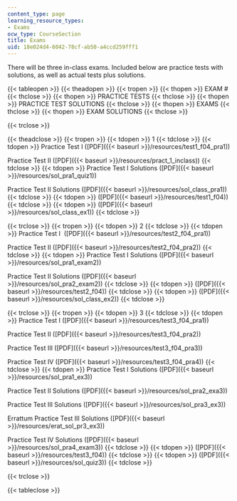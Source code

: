 ```yaml
---
content_type: page
learning_resource_types:
- Exams
ocw_type: CourseSection
title: Exams
uid: 18e024d4-6042-78cf-ab50-a4ccd259fff1
---
```


There will be three in-class exams. Included below are practice tests with solutions, as well as actual tests plus solutions.

{{< tableopen >}}
{{< theadopen >}}
{{< tropen >}}
{{< thopen >}}
EXAM #
{{< thclose >}}
{{< thopen >}}
PRACTICE TESTS
{{< thclose >}}
{{< thopen >}}
PRACTICE TEST SOLUTIONS
{{< thclose >}}
{{< thopen >}}
EXAMS
{{< thclose >}}
{{< thopen >}}
EXAM SOLUTIONS
{{< thclose >}}

{{< trclose >}}

{{< theadclose >}}
{{< tropen >}}
{{< tdopen >}}
1
{{< tdclose >}}
{{< tdopen >}}
Practice Test I ([PDF]({{< baseurl >}}/resources/test1_f04_pra1))  
  
Practice Test II ([PDF]({{< baseurl >}}/resources/pract_1_inclass))
{{< tdclose >}}
{{< tdopen >}}
Practice Test I Solutions ([PDF]({{< baseurl >}}/resources/sol_pra1_quiz1))  
  
Practice Test II Solutions ([PDF]({{< baseurl >}}/resources/sol_class_pra1))
{{< tdclose >}}
{{< tdopen >}}
([PDF]({{< baseurl >}}/resources/test1_f04))
{{< tdclose >}}
{{< tdopen >}}
([PDF]({{< baseurl >}}/resources/sol_class_ex1))
{{< tdclose >}}

{{< trclose >}}
{{< tropen >}}
{{< tdopen >}}
2
{{< tdclose >}}
{{< tdopen >}}
Practice Test I  ([PDF]({{< baseurl >}}/resources/test2_f04_pra1))  
  
Practice Test II ([PDF]({{< baseurl >}}/resources/test2_f04_pra2))
{{< tdclose >}}
{{< tdopen >}}
Practice Test I Solutions ([PDF]({{< baseurl >}}/resources/sol_pra1_exam2))  
  
Practice Test II Solutions ([PDF]({{< baseurl >}}/resources/sol_pra2_exam2))
{{< tdclose >}}
{{< tdopen >}}
([PDF]({{< baseurl >}}/resources/test2_f04))
{{< tdclose >}}
{{< tdopen >}}
([PDF]({{< baseurl >}}/resources/sol_class_ex2))
{{< tdclose >}}

{{< trclose >}}
{{< tropen >}}
{{< tdopen >}}
3
{{< tdclose >}}
{{< tdopen >}}
Practice Test I ([PDF]({{< baseurl >}}/resources/test3_f04_pra1))  
  
Practice Test II ([PDF]({{< baseurl >}}/resources/test3_f04_pra2))  
  
Practice Test III ([PDF]({{< baseurl >}}/resources/test3_f04_pra3))  
  
Practice Test IV ([PDF]({{< baseurl >}}/resources/test3_f04_pra4))
{{< tdclose >}}
{{< tdopen >}}
Practice Test I Solutions ([PDF]({{< baseurl >}}/resources/sol_pra1_ex3))  
  
Practice Test II Solutions ([PDF]({{< baseurl >}}/resources/sol_pra2_exa3))  
  
Practice Test III Solutions ([PDF]({{< baseurl >}}/resources/sol_pra3_ex3))  
  
Errattum Practice Test III Solutions ([PDF]({{< baseurl >}}/resources/erat_sol_pr3_ex3))  
  
Practice Test IV Solutions ([PDF]({{< baseurl >}}/resources/sol_pra4_exam3))
{{< tdclose >}}
{{< tdopen >}}
([PDF]({{< baseurl >}}/resources/test3_f04))
{{< tdclose >}}
{{< tdopen >}}
([PDF]({{< baseurl >}}/resources/sol_quiz3))
{{< tdclose >}}

{{< trclose >}}

{{< tableclose >}}